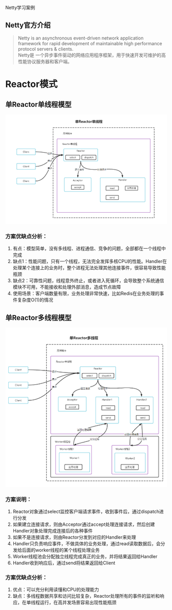 Netty学习案例

## Netty官方介绍

> Netty is an asynchronous event-driven network application framework
> for rapid development of maintainable high performance protocol servers & clients.<br/>
> Netty是 一个异步事件驱动的网络应用程序框架，用于快速开发可维护的高性能协议服务器和客户端。

# Reactor模式

## 单Reactor单线程模型

![单Reactor单线程](./img/单Reactor单线程.png)

### 方案优缺点分析：

1. 有点：模型简单，没有多线程、进程通信、竞争的问题，全部都在一个线程中完成
2. 缺点1：性能问题，只有一个线程，无法完全发挥多核CPU的性能。Handler在处理某个连接上的业务时，整个进程无法处理其他连接事件，很容易导致性能瓶颈
3. 缺点2：可靠性问题，线程意外终止，或者进入死循环，会导致整个系统通信模块不可用，不能接收和处理外部消息，造成节点故障
4. 使用场景：客户端数量有限，业务处理非常快速，比如Redis在业务处理的事件复杂度O(1)的情况

## 单Reactor多线程模型

![单Reactor多线程](./img/单Reactor多线程.png)

### 方案说明：

1. Reactor对象通过select监控客户端请求事件，收到事件后，通过dispatch进行分发
2. 如果建立连接请求，则由Acceptor通过accept处理连接请求，然后创建Handler对象处理完成连接后的各种事件
3. 如果不是连接请求，则由Reactor分发到对应的Handler来处理
4. Handler只负责响应事件，不做具体的业务处理，通过read读取数据后，会分发给后面的worker线程的某个线程处理业务
5. Worker线程池会分配独立线程完成真正的业务，并将结果返回给Handler
6. Handler收到响应后，通过send将结果返回给Client

### 方案优缺点分析：

1. 优点：可以充分利用读懂和CPU的处理能力
2. 缺点：多线程数据共享和访问比较复杂，Reactor处理所有的事件的监听和响应，在单线程运行，在高并发场景容易出现性能瓶颈

